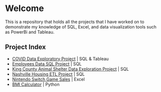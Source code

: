 # **Welcome**
This is a repository that holds all the projects that I have worked on to demonstrate my knowledge of SQL, Excel, and data visualization tools such as PowerBi and Tableau.

## **Project Index**
  * [COVID Data Exploratory Project](https://github.com/ashleyhonda/PortfolioProjects/tree/main/COVID%20Data%20Project%20Folder) | SQL & Tableau
  * [Employees Data SQL Project](https://github.com/ashleyhonda/PortfolioProjects/blob/main/Employees%20Data%20Visualization%20Dashboard%20SQL%20Queries) | SQL
  * [King County Animal Shelter Data Exploration Project](https://github.com/ashleyhonda/PortfolioProjects/blob/main/King%20County%20Animal%20Shelter%20SQL%20Queries) | SQL
  * [Nashville Housing ETL Project](https://github.com/ashleyhonda/PortfolioProjects/blob/main/Nashville%20Housing%20ETL%20Project) | SQL
  * [Nintendo Switch Game Sales](https://github.com/ashleyhonda/PortfolioProjects/blob/main/best_selling_switch_games.xlsx) | Excel
  * [BMI Calculator](https://github.com/ashleyhonda/PortfolioProjects/blob/main/BMI%20Calculator%20Project) | Python

 
  
